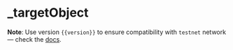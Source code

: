 <script setup>
  import { data } from '../../versions.data'
  const { version } = data
</script>

# _targetObject

**Note**: Use version `{{version}}` to ensure compatibility with `testnet` network — check the [docs](https://docs.fuel.network/guides/installation/#using-the-latest-toolchain).
